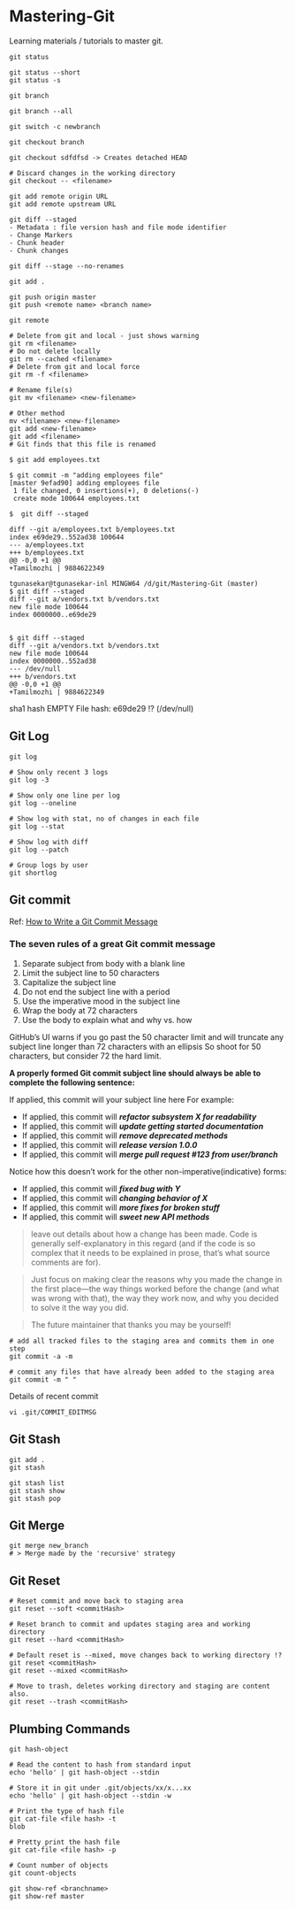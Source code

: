 # Mastering-Git

Learning materials / tutorials to master git.

```
git status

git status --short
git status -s

git branch

git branch --all

git switch -c newbranch

git checkout branch

git checkout sdfdfsd -> Creates detached HEAD

# Discard changes in the working directory
git checkout -- <filename>

git add remote origin URL
git add remote upstream URL

git diff --staged
- Metadata : file version hash and file mode identifier
- Change Markers
- Chunk header
- Chunk changes

git diff --stage --no-renames

git add .

git push origin master
git push <remote name> <branch name>

git remote

# Delete from git and local - just shows warning
git rm <filename>
# Do not delete locally
git rm --cached <filename>
# Delete from git and local force
git rm -f <filename>

# Rename file(s)
git mv <filename> <new-filename>

# Other method
mv <filename> <new-filename>
git add <new-filename>
git add <filename>
# Git finds that this file is renamed
```

```
$ git add employees.txt

$ git commit -m "adding employees file"
[master 9efad90] adding employees file
 1 file changed, 0 insertions(+), 0 deletions(-)
 create mode 100644 employees.txt

$  git diff --staged

diff --git a/employees.txt b/employees.txt
index e69de29..552ad38 100644
--- a/employees.txt
+++ b/employees.txt
@@ -0,0 +1 @@
+Tamilmozhi | 9884622349

tgunasekar@tgunasekar-inl MINGW64 /d/git/Mastering-Git (master)
$ git diff --staged
diff --git a/vendors.txt b/vendors.txt
new file mode 100644
index 0000000..e69de29


$ git diff --staged
diff --git a/vendors.txt b/vendors.txt
new file mode 100644
index 0000000..552ad38
--- /dev/null
+++ b/vendors.txt
@@ -0,0 +1 @@
+Tamilmozhi | 9884622349

```

sha1 hash
EMPTY File hash: e69de29 !? (/dev/null)

## Git Log

```
git log

# Show only recent 3 logs
git log -3

# Show only one line per log
git log --oneline

# Show log with stat, no of changes in each file
git log --stat

# Show log with diff
git log --patch

# Group logs by user
git shortlog
```

## Git commit

Ref: [How to Write a Git Commit Message](https://chris.beams.io/posts/git-commit/)

### The seven rules of a great Git commit message

1. Separate subject from body with a blank line
2. Limit the subject line to 50 characters
3. Capitalize the subject line
4. Do not end the subject line with a period
5. Use the imperative mood in the subject line
6. Wrap the body at 72 characters
7. Use the body to explain what and why vs. how

GitHub’s UI warns if you go past the 50 character limit and will truncate any subject line longer than 72 characters with an ellipsis
So shoot for 50 characters, but consider 72 the hard limit.

**A properly formed Git commit subject line should always be able to complete the following sentence:**

If applied, this commit will your subject line here
For example:

- If applied, this commit will _**refactor subsystem X for readability**_
- If applied, this commit will _**update getting started documentation**_
- If applied, this commit will _**remove deprecated methods**_
- If applied, this commit will _**release version 1.0.0**_
- If applied, this commit will _**merge pull request #123 from user/branch**_

Notice how this doesn’t work for the other non-imperative(indicative) forms:

- If applied, this commit will _**fixed bug with Y**_
- If applied, this commit will _**changing behavior of X**_
- If applied, this commit will _**more fixes for broken stuff**_
- If applied, this commit will _**sweet new API methods**_

> leave out details about how a change has been made. Code is generally self-explanatory in this regard (and if the code is so complex that it needs to be explained in prose, that’s what source comments are for).

> Just focus on making clear the reasons why you made the change in the first place—the way things worked before the change (and what was wrong with that), the way they work now, and why you decided to solve it the way you did.

> The future maintainer that thanks you may be yourself!

```
# add all tracked files to the staging area and commits them in one step
git commit -a -m

# commit any files that have already been added to the staging area
git commit -m " "
```

Details of recent commit

```
vi .git/COMMIT_EDITMSG
```

## Git Stash

```
git add .
git stash

git stash list
git stash show
git stash pop
```

## Git Merge

```
git merge new_branch
# > Merge made by the 'recursive' strategy
```

## Git Reset

```
# Reset commit and move back to staging area
git reset --soft <commitHash>

# Reset branch to commit and updates staging area and working directory
git reset --hard <commitHash>

# Default reset is --mixed, move changes back to working directory !?
git reset <commitHash>
git reset --mixed <commitHash>

# Move to trash, deletes working directory and staging are content also.
git reset --trash <commitHash>
```

## Plumbing Commands

```
git hash-object

# Read the content to hash from standard input
echo 'hello' | git hash-object --stdin

# Store it in git under .git/objects/xx/x...xx
echo 'hello' | git hash-object --stdin -w

# Print the type of hash file
git cat-file <file hash> -t
blob

# Pretty print the hash file
git cat-file <file hash> -p

# Count number of objects
git count-objects

git show-ref <branchname>
git show-ref master
```
